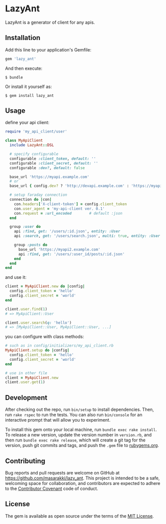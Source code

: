 # LazyAnt

LazyAnt is a generator of client for any apis.

## Installation

Add this line to your application's Gemfile:

```ruby
gem 'lazy_ant'
```

And then execute:

    $ bundle

Or install it yourself as:

    $ gem install lazy_ant

## Usage

define your api client:

```ruby
require 'my_api_client/user'

class MyApiClient
  include LazyAnt::DSL

  # specify configurable
  configurable :client_token, default: ''
  configurable :client_secret, default: ''
  configurable :dev?, default: false

  base_url 'https://myapi.example.com'
  # or
  base_url { config.dev? ? 'http://devapi.example.com' : 'https://myapi.example.com' }

  # setup faraday connection
  connection do |con|
    con.headers['X-client-token'] = config.client_token
    con.user_agent = 'my-api-client ver. 0.1'
    con.request = :url_encoded        # default :json
  end

  group :user do
    api :find, get: '/users/:id.json', entity: :User
    api :search, get: '/users/search.json', multi: true, entity: :User

    group :posts do
      base_url 'https://myapi2.example.com'
      api :find, get: '/users/:user_id/posts/:id.json'
    end
  end
end
```

and use it:

```ruby
client = MyApiClient.new do |config|
  config.client_token = 'hello'
  config.client_secret = 'world'
end

client.user.find(1)
# => MyApiClient::User

client.user.search(q: 'hello')
# => [MyApiClient::User, MyApiClient::User, ...]
```

you can configure with class methods:

```ruby
# such as in config/initializers/my_api_client.rb
MyApiClient.setup do |config|
  config.client_token = 'hello'
  config.client_secret = 'world'
end

# use in other file
client = MyApiClient.new
client.user.get(1)
```


## Development

After checking out the repo, run `bin/setup` to install dependencies. Then, run `rake rspec` to run the tests. You can also run `bin/console` for an interactive prompt that will allow you to experiment.

To install this gem onto your local machine, run `bundle exec rake install`. To release a new version, update the version number in `version.rb`, and then run `bundle exec rake release`, which will create a git tag for the version, push git commits and tags, and push the `.gem` file to [rubygems.org](https://rubygems.org).

## Contributing

Bug reports and pull requests are welcome on GitHub at https://github.com/masarakki/lazy_ant. This project is intended to be a safe, welcoming space for collaboration, and contributors are expected to adhere to the [Contributor Covenant](contributor-covenant.org) code of conduct.


## License

The gem is available as open source under the terms of the [MIT License](http://opensource.org/licenses/MIT).
